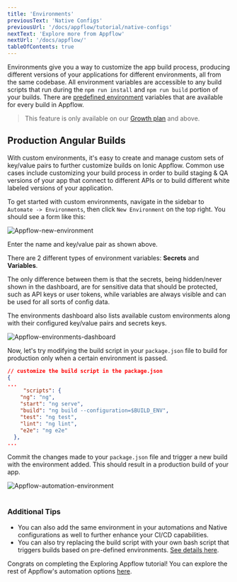 ```yaml
---
title: 'Environments'
previousText: 'Native Configs'
previousUrl: '/docs/appflow/tutorial/native-configs'
nextText: 'Explore more from Appflow'
nextUrl: '/docs/appflow/'
tableOfContents: true
---
```


Environments give you a way to customize the app build process, producing different versions of your applications for different environments, all from the same codebase. All environment variables are accessible to any build scripts that run during the `npm run install` and `npm run build` portion of your builds. There are [predefined environment](/docs/appflow/automation/environments#predefined-environments) variables that are available for every build in Appflow.

> This feature is only available on our <a href="https://ionicframework.com/pricing" target="_blank">Growth plan</a> and above.

## Production Angular Builds

With custom environments, it's easy to create and manage custom sets of key/value pairs to further customize builds on Ionic Appflow. Common use cases include customizing your build process in order to build staging & QA versions of your app that connect to different APIs or to build different white labeled versions of your application.

To get started with custom environments, navigate in the sidebar to `Automate -> Environments`, then click `New Environment` on the top right. You should see a form like this:

![Appflow-new-environment](/docs/assets/img/appflow/tutorial/new-environment.png)

Enter the name and key/value pair as shown above.

There are 2 different types of environment variables: **Secrets** and **Variables**.

The only difference between them is that the secrets, being hidden/never shown in the dashboard, are for sensitive data that should be protected, such as API keys or user tokens, while variables are always visible and can be used for all sorts of config data.

The environments dashboard also lists available custom environments along with their configured key/value pairs and secrets keys.

![Appflow-environments-dashboard](/docs/assets/img/appflow/tutorial/environments-dashboard.png)

Now, let's try modifying the build script in your `package.json` file to build for production only when a certain environment is passed.

```json
// customize the build script in the package.json
{
...
     "scripts": {
    "ng": "ng",
    "start": "ng serve",
    "build": "ng build --configuration=$BUILD_ENV",
    "test": "ng test",
    "lint": "ng lint",
    "e2e": "ng e2e"
  },
...
```

Commit the changes made to your `package.json` file and trigger a new build with the environment added. This should result in a production build of your app.

![Appflow-automation-environment](/docs/assets/img/appflow/tutorial/automation-environment.png)<br><br>

### Additional Tips

* You can also add the same environment in your automations and Native configurations as well to further enhance your CI/CD capabilities.
* You can also try replacing the build script with your own bash script that triggers builds based on pre-defined environments. [See details here](https://ionicframework.com/docs/appflow/automation/environments#usage).

Congrats on completing the Exploring Appflow tutorial! You can explore the rest of Appflow's automation options [here](/docs/appflow).
